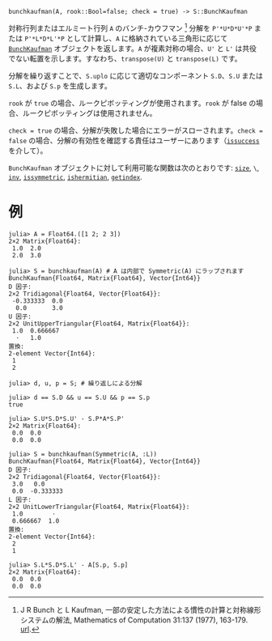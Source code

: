 ```
bunchkaufman(A, rook::Bool=false; check = true) -> S::BunchKaufman
```

対称行列またはエルミート行列 `A` のバンチ-カウフマン [^Bunch1977] 分解を `P'*U*D*U'*P` または `P'*L*D*L'*P` として計算し、`A` に格納されている三角形に応じて [`BunchKaufman`](@ref) オブジェクトを返します。`A` が複素対称の場合、`U'` と `L'` は共役でない転置を示します。すなわち、`transpose(U)` と `transpose(L)` です。

分解を繰り返すことで、`S.uplo` に応じて適切なコンポーネント `S.D`、`S.U` または `S.L`、および `S.p` を生成します。

`rook` が `true` の場合、ルークピボッティングが使用されます。`rook` が false の場合、ルークピボッティングは使用されません。

`check = true` の場合、分解が失敗した場合にエラーがスローされます。`check = false` の場合、分解の有効性を確認する責任はユーザーにあります（[`issuccess`](@ref) を介して）。

`BunchKaufman` オブジェクトに対して利用可能な関数は次のとおりです: [`size`](@ref), `\`, [`inv`](@ref), [`issymmetric`](@ref), [`ishermitian`](@ref), [`getindex`](@ref).

[^Bunch1977]: J R Bunch と L Kaufman, 一部の安定した方法による慣性の計算と対称線形システムの解法, Mathematics of Computation 31:137 (1977), 163-179. [url](https://www.ams.org/journals/mcom/1977-31-137/S0025-5718-1977-0428694-0/).

# 例

```jldoctest
julia> A = Float64.([1 2; 2 3])
2×2 Matrix{Float64}:
 1.0  2.0
 2.0  3.0

julia> S = bunchkaufman(A) # A は内部で Symmetric(A) にラップされます
BunchKaufman{Float64, Matrix{Float64}, Vector{Int64}}
D 因子:
2×2 Tridiagonal{Float64, Vector{Float64}}:
 -0.333333  0.0
  0.0       3.0
U 因子:
2×2 UnitUpperTriangular{Float64, Matrix{Float64}}:
 1.0  0.666667
  ⋅   1.0
置換:
2-element Vector{Int64}:
 1
 2

julia> d, u, p = S; # 繰り返しによる分解

julia> d == S.D && u == S.U && p == S.p
true

julia> S.U*S.D*S.U' - S.P*A*S.P'
2×2 Matrix{Float64}:
 0.0  0.0
 0.0  0.0

julia> S = bunchkaufman(Symmetric(A, :L))
BunchKaufman{Float64, Matrix{Float64}, Vector{Int64}}
D 因子:
2×2 Tridiagonal{Float64, Vector{Float64}}:
 3.0   0.0
 0.0  -0.333333
L 因子:
2×2 UnitLowerTriangular{Float64, Matrix{Float64}}:
 1.0        ⋅
 0.666667  1.0
置換:
2-element Vector{Int64}:
 2
 1

julia> S.L*S.D*S.L' - A[S.p, S.p]
2×2 Matrix{Float64}:
 0.0  0.0
 0.0  0.0
```
